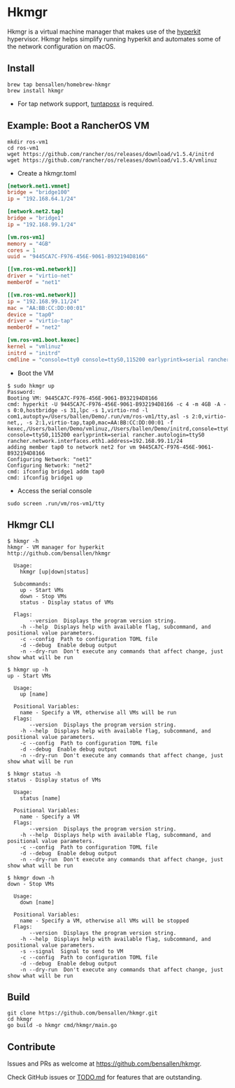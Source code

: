 # Hkmgr

Hkmgr is a virtual machine manager that makes use of the [hyperkit](https://github.com/moby/hyperkit) hypervisor. Hkmgr helps simplify running hyperkit and automates some of the network configuration on macOS.

## Install

```shell
brew tap bensallen/homebrew-hkmgr
brew install hkmgr
```

- For tap network support, [tuntaposx](http://tuntaposx.sourceforge.net) is required.

## Example: Boot a RancherOS VM

```shell
mkdir ros-vm1
cd ros-vm1
wget https://github.com/rancher/os/releases/download/v1.5.4/initrd
wget https://github.com/rancher/os/releases/download/v1.5.4/vmlinuz
```

- Create a hkmgr.toml

```toml
[network.net1.vmnet]
bridge = "bridge100"
ip = "192.168.64.1/24"

[network.net2.tap]
bridge = "bridge1"
ip = "192.168.99.1/24"

[vm.ros-vm1]
memory = "4GB"
cores = 1
uuid = "9445CA7C-F976-456E-9061-B932194D8166"

[[vm.ros-vm1.network]]
driver = "virtio-net"
memberOf = "net1"

[[vm.ros-vm1.network]]
ip = "192.168.99.11/24"
mac = "AA:BB:CC:DD:00:01"
device = "tap0"
driver = "virtio-tap"
memberOf = "net2"

[vm.ros-vm1.boot.kexec]
kernel = "vmlinuz"
initrd = "initrd"
cmdline = "console=tty0 console=ttyS0,115200 earlyprintk=serial rancher.autologin=ttyS0 rancher.network.interfaces.eth1.address=192.168.99.11/24"
```

- Boot the VM

```shell
$ sudo hkmgr up
Password:
Booting VM: 9445CA7C-F976-456E-9061-B932194D8166
cmd: hyperkit -U 9445CA7C-F976-456E-9061-B932194D8166 -c 4 -m 4GB -A -s 0:0,hostbridge -s 31,lpc -s 1,virtio-rnd -l com1,autopty=/Users/ballen/Demo/.run/vm/ros-vm1/tty,asl -s 2:0,virtio-net,, -s 2:1,virtio-tap,tap0,mac=AA:BB:CC:DD:00:01 -f kexec,/Users/ballen/Demo/vmlinuz,/Users/ballen/Demo/initrd,console=tty0 console=ttyS0,115200 earlyprintk=serial rancher.autologin=ttyS0 rancher.network.interfaces.eth1.address=192.168.99.11/24
adding member tap0 to network net2 for vm 9445CA7C-F976-456E-9061-B932194D8166
Configuring Network: "net1"
Configuring Network: "net2"
cmd: ifconfig bridge1 addm tap0
cmd: ifconfig bridge1 up
```

- Access the serial console

```shell
sudo screen .run/vm/ros-vm1/tty
```

## Hkmgr CLI

```
$ hkmgr -h
hkmgr - VM manager for hyperkit
http://github.com/bensallen/hkmgr

  Usage:
    hkmgr [up|down|status]

  Subcommands:
    up - Start VMs
    down - Stop VMs
    status - Display status of VMs

  Flags:
       --version  Displays the program version string.
    -h --help  Displays help with available flag, subcommand, and positional value parameters.
    -c --config  Path to configuration TOML file
    -d --debug  Enable debug output
    -n --dry-run  Don't execute any commands that affect change, just show what will be run
```

```
$ hkmgr up -h
up - Start VMs

  Usage:
    up [name]

  Positional Variables:
    name - Specify a VM, otherwise all VMs will be run
  Flags:
       --version  Displays the program version string.
    -h --help  Displays help with available flag, subcommand, and positional value parameters.
    -c --config  Path to configuration TOML file
    -d --debug  Enable debug output
    -n --dry-run  Don't execute any commands that affect change, just show what will be run
```

```
$ hkmgr status -h
status - Display status of VMs

  Usage:
    status [name]

  Positional Variables:
    name - Specify a VM
  Flags:
       --version  Displays the program version string.
    -h --help  Displays help with available flag, subcommand, and positional value parameters.
    -c --config  Path to configuration TOML file
    -d --debug  Enable debug output
    -n --dry-run  Don't execute any commands that affect change, just show what will be run
```

```
$ hkmgr down -h
down - Stop VMs

  Usage:
    down [name]

  Positional Variables:
    name - Specify a VM, otherwise all VMs will be stopped
  Flags:
       --version  Displays the program version string.
    -h --help  Displays help with available flag, subcommand, and positional value parameters.
    -s --signal  Signal to send to VM
    -c --config  Path to configuration TOML file
    -d --debug  Enable debug output
    -n --dry-run  Don't execute any commands that affect change, just show what will be run
```

## Build

```shell
git clone https://github.com/bensallen/hkmgr.git
cd hkmgr
go build -o hkmgr cmd/hkmgr/main.go
```

## Contribute

Issues and PRs as welcome at https://github.com/bensallen/hkmgr.

Check GitHub issues or [TODO.md](TODO.md) for features that are outstanding.